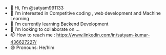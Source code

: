 - 👋 Hi, I’m @satyam991133
- 👀 I’m interested in Competitive coding , web development and Machine Learning
- 🌱 I’m currently learning Backend Development
- 💞️ I’m looking to collaborate on ...
- 📫 How to reach me : https://www.linkedin.com/in/satyam-kumar-436627227/
- 😄 Pronouns: He/him
  
  
<!--- 

satyam991133/satyam991133 is a ✨ special ✨ repository because its `README.md` (this file) appears on your GitHub profile.
You can click the Preview link to take a look at your changes. 

--->
